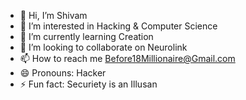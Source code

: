 - 👋 Hi, I’m Shivam
- 👀 I’m interested in Hacking & Computer Science
- 🌱 I’m currently learning Creation
- 💞️ I’m looking to collaborate on Neurolink
- 📫 How to reach me Before18Millionaire@Gmail.com
- 😄 Pronouns: Hacker
- ⚡ Fun fact: Securiety is an Illusan

<!---
ShivamGupta-Hacker/ShivamGupta-Hacker is a ✨ special ✨ repository because its `README.md` (this file) appears on your GitHub profile.
You can click the Preview link to take a look at your changes.
--->
